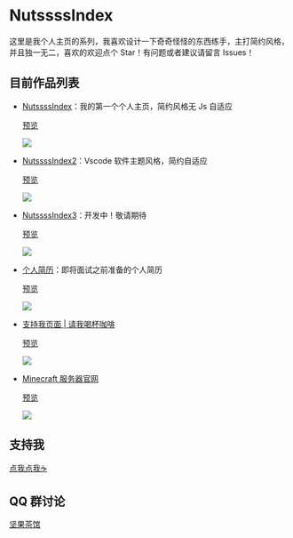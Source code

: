 # NutssssIndex

这里是我个人主页的系列，我喜欢设计一下奇奇怪怪的东西练手，主打简约风格，并且独一无二，喜欢的欢迎点个 Star！有问题或者建议请留言 Issues！

## 目前作品列表

- [NutssssIndex](https://gitee.com/n0ts/NutssssIndex/tree/master/NutssssIndex)：我的第一个个人主页，简约风格无 Js 自适应

    [预览](https://n0ts.top/nutssss1/)

    ![](https://images.gitee.com/uploads/images/2020/0525/000514_3cb0b6fa_2250179.png)

- [NutssssIndex2](https://gitee.com/n0ts/NutssssIndex/tree/master/NutssssIndex2)：Vscode 软件主题风格，简约自适应

    [预览](https://n0ts.top/nutssss2/)

    ![](https://n0tssss.oss-cn-shanghai.aliyuncs.com/n0ts-blog/uploads/2020/09/1600416929-2.png)

- [NutssssIndex3](https://gitee.com/n0ts/NutssssIndex/tree/master/NutssssIndex3)：开发中！敬请期待

    [预览](https://n0ts.top/nutssss3/)

    ![](https://n0tssss.oss-cn-shanghai.aliyuncs.com/n0ts-blog/uploads/2021/09/1632935351-Snipaste_2021-09-30_01-07-42.png)

- [个人简历](https://gitee.com/n0ts/NutssssIndex/tree/master/NutssssIndex4)：即将面试之前准备的个人简历

    [预览](https://me.n0ts.top/)
    
    ![](https://n0tssss.oss-cn-shanghai.aliyuncs.com/n0ts-blog/uploads/2021/09/1632935364-Snipaste_2021-09-30_01-06-57.png)
    
- [支持我页面 | 请我喝杯咖啡](https://gitee.com/n0ts/NutssssIndex/tree/master/SupportMe)

    [预览](https://support.n0ts.top/)

    ![](https://n0tssss.oss-cn-shanghai.aliyuncs.com/n0ts/images/support.png)

- [Minecraft 服务器官网](https://gitee.com/n0ts/NutssssIndex/tree/master/Minecraft)

    [预览](https://mc.n0ts.top/)

    ![](https://n0tssss.oss-cn-shanghai.aliyuncs.com/n0ts/images/PixPin_2024-05-09_09-08-47.png)



## 支持我

[点我点我☕️](https://support.n0ts.top/)

## QQ 群讨论

[坚果茶馆](https://jq.qq.com/?_wv=1027&k=Mh7ah6Dd)
